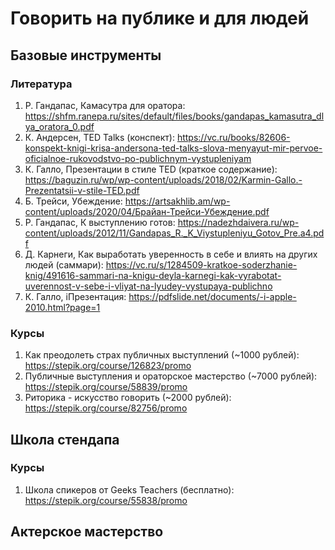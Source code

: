 # Говорить на публике и для людей

## Базовые инструменты

### Литература
1. Р. Гандапас, Камасутра для оратора: https://shfm.ranepa.ru/sites/default/files/books/gandapas_kamasutra_dlya_oratora_0.pdf
2. К. Андерсен, TED Talks (конспект): https://vc.ru/books/82606-konspekt-knigi-krisa-andersona-ted-talks-slova-menyayut-mir-pervoe-oficialnoe-rukovodstvo-po-publichnym-vystupleniyam
3. К. Галло, Презентации в стиле TED (краткое содержание): https://baguzin.ru/wp/wp-content/uploads/2018/02/Karmin-Gallo.-Prezentatsii-v-stile-TED.pdf
4. Б. Трейси, Убеждение: https://artsakhlib.am/wp-content/uploads/2020/04/Брайан-Трейси-Убеждение.pdf
5. Р. Гандапас, К выступлению готов: https://nadezhdaivera.ru/wp-content/uploads/2012/11/Gandapas_R._K_Viystupleniyu_Gotov_Pre.a4.pdf
6. Д. Карнеги, Как выработать уверенность в себе и влиять на других людей (саммари): https://vc.ru/s/1284509-kratkoe-soderzhanie-knig/491616-sammari-na-knigu-deyla-karnegi-kak-vyrabotat-uverennost-v-sebe-i-vliyat-na-lyudey-vystupaya-publichno
7. К. Галло, iПрезентация: https://pdfslide.net/documents/-i-apple-2010.html?page=1

### Курсы
1. Как преодолеть страх публичных выступлений (~1000 рублей): https://stepik.org/course/126823/promo
2. Публичные выступления и ораторское мастерство (~7000 рублей): https://stepik.org/course/58839/promo
3. Риторика - искусство говорить (~2000 рублей): https://stepik.org/course/82756/promo

## Школа стендапа

### Курсы
1. Школа спикеров от Geeks Teachers (бесплатно): https://stepik.org/course/55838/promo

## Актерское мастерство

